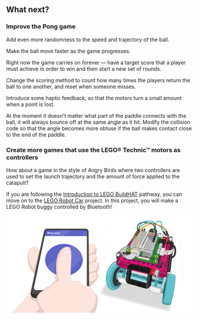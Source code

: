 ## What next?

### Improve the Pong game

Add even more randomness to the speed and trajectory of the ball.

Make the ball move faster as the game progresses.

Right now the game carries on forever — have a target score that a player must achieve in order to win and then start a new set of rounds.

Change the scoring method to count how many times the players return the ball to one another, and reset when someone misses.

Introduce some haptic feedback, so that the motors turn a small amount when a point is lost.

At the moment it doesn't matter what part of the paddle connects with the ball, it will always bounce off at the same angle as it hit. Modify the collision code so that the angle becomes more obtuse if the ball makes contact close to the end of the paddle.

### Create more games that use the LEGO® Technic™ motors as controllers

How about a game in the style of Angry Birds where two controllers are used to set the launch trajectory and the amount of force applied to the catapult?

If you are following the [Introduction to LEGO BuildHAT](https://projects.raspberrypi.org/en/pathways/lego-intro) pathway, you can move on to the [LEGO Robot Car](https://projects.raspberrypi.org/en/projects/lego-robot-car) project. In this project, you will make a LEGO Robot buggy controlled by Bluetooth!

![Lego Robot Car Project](images/robotcar.png)

